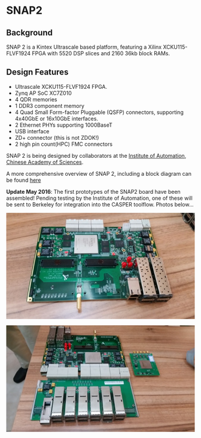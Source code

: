 # SNAP2

## Background

SNAP 2 is a Kintex Ultrascale based platform, featuring a Xilinx
XCKU115-FLVF1924 FPGA with 5520 DSP slices and 2160 36kb block RAMs.

## Design Features

- Ultrascale XCKU115-FLVF1924 FPGA.
- Zynq AP SoC XC7Z010
- 4 QDR memories
- 1 DDR3 component memory
- 4 Quad Small Form-factor Pluggable (QSFP) connectors, supporting
  4x40GbE or 16x10GbE interfaces.
- 2 Ethernet PHYs supporting 1000BaseT
- USB interface
- ZD+ connector (this is not ZDOK!)
- 2 high pin count(HPC) FMC connectors

SNAP 2 is being designed by collaborators at the [Institute of
Automation, Chinese Academy of Sciences](http://www.ia.cas.cn/).

A more comprehensive overview of SNAP 2, including a block diagram can
be found [here](documentation/SNAP2_Doc.pdf)

**Update May 2016**: The first prototypes of the SNAP2 board have been
assembled\! Pending testing by the Institute of Automation, one of these
will be sent to Berkeley for integration into the CASPER toolflow.
Photos below...

![SNAP2 board](photos/snap2.jpg)

![SNAP2 board with QSFP+extender card](photos/snap2-qsfp.jpg)